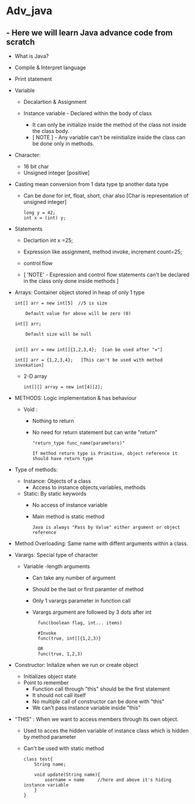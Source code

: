 # Adv_java

## -   Here we will learn Java advance code from scratch

-   What is Java?
-   Compile & Interpret language
-   Print statement
-   Variable 

    -   Decalartion & Assignment
    -   Instance variable - Declared within the body of class

        -   It can only be initialize inside the method of the class not inside the class body.
        -   [ NOTE ] - Any variable can't be reinitialize inside the class can be done only in methods.


-   Character: 
    -   16 bit char
    -   Unsigned integer [positive]

-   Casting mean conversion from 1 data type tp another data type
    
    -   Can be done for int, float, short, char also
    [Char is representation of unsigned integer]

            long y = 42;
            int x = (int) y;

- Statements

    -   Declartion int x =25;
    -   Expression like assignment, method invoke, increment count=25;
    -   control flow

    -   [ 'NOTE' - Expression and control flow statements can't be declared in the class only done inside methods ]


-   Arrays: Container object stored in heap of only 1 type

        int[] arr = new int[5]  //5 is size

            Default value for above will be zero (0)

        int[] arr;

            Default size will be null

        
        int[] arr = new int[]{1,2,3,4};  [can be used after "="]

        int[] arr = {1,2,3,4};   [This can't be used with method invokation]



    -   2-D array

            int[][] array = new int[4][2];

-   METHODS: Logic implementation & has behaviour

    -  Void : 

    
        -   Nothing to return
        -   No need for return statement but can write "return"

                "return_type func_name(parameters)"

                If method return type is Primitive, object reference it should have return type 

-   Type of methods:
    
    -   Instance: Objects of a class
        -   Access to instance objects,variables, methods
    -   Static: By static keywords
        -   No access of instance variable
        -   Main method is static method

                Java is always "Pass by Value" either argument or object reference


-   Method Overloading: Same name with diffent arguments within a class.

-   Varargs: Special type of character
    -   Variable -length arguments
        -   Can take any number of argument
        -   Should be the last or first paramter of method
        -   Only 1 varargs parameter in function call
        - Varargs argument are followed by 3 dots after int

                func(boolean flag, int... items)

                #Invoke
                func(true, int[]{1,2,3)}

                OR
                func(true, 1,2,3)


-   Constructor: Initalize when we run or create object
    -   Initializes object state
    -   Point to remember
        -   Function call through "this" should be the first statement
        -   It should not call itself
        -   No multiple call of constructor can be done with "this"
        -   We can't pass instance variable inside "this"


-   "THIS" : When we want to access members through its own object.
    -   Used to acces the hidden variable of instance class which is hidden by method parameter
    -   Can't be used with static method

            class test{
                String name;

                void update(String name){
                    username = name     //here and above it's hiding instance variable
                }
            }





